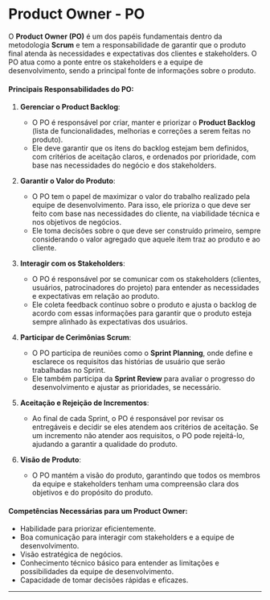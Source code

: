 # **Product Owner - PO**

O **Product Owner (PO)** é um dos papéis fundamentais dentro da metodologia **Scrum** e tem a responsabilidade de garantir que o produto final atenda às necessidades e expectativas dos clientes e stakeholders. O PO atua como a ponte entre os stakeholders e a equipe de desenvolvimento, sendo a principal fonte de informações sobre o produto.

#### **Principais Responsabilidades do PO:**
1. **Gerenciar o Product Backlog**:
   - O PO é responsável por criar, manter e priorizar o **Product Backlog** (lista de funcionalidades, melhorias e correções a serem feitas no produto).
   - Ele deve garantir que os itens do backlog estejam bem definidos, com critérios de aceitação claros, e ordenados por prioridade, com base nas necessidades do negócio e dos stakeholders.

2. **Garantir o Valor do Produto**:
   - O PO tem o papel de maximizar o valor do trabalho realizado pela equipe de desenvolvimento. Para isso, ele prioriza o que deve ser feito com base nas necessidades do cliente, na viabilidade técnica e nos objetivos de negócios.
   - Ele toma decisões sobre o que deve ser construído primeiro, sempre considerando o valor agregado que aquele item traz ao produto e ao cliente.

3. **Interagir com os Stakeholders**:
   - O PO é responsável por se comunicar com os stakeholders (clientes, usuários, patrocinadores do projeto) para entender as necessidades e expectativas em relação ao produto.
   - Ele coleta feedback contínuo sobre o produto e ajusta o backlog de acordo com essas informações para garantir que o produto esteja sempre alinhado às expectativas dos usuários.

4. **Participar de Cerimônias Scrum**:
   - O PO participa de reuniões como o **Sprint Planning**, onde define e esclarece os requisitos das histórias de usuário que serão trabalhadas no Sprint.
   - Ele também participa da **Sprint Review** para avaliar o progresso do desenvolvimento e ajustar as prioridades, se necessário.

5. **Aceitação e Rejeição de Incrementos**:
   - Ao final de cada Sprint, o PO é responsável por revisar os entregáveis e decidir se eles atendem aos critérios de aceitação. Se um incremento não atender aos requisitos, o PO pode rejeitá-lo, ajudando a garantir a qualidade do produto.

6. **Visão de Produto**:
   - O PO mantém a visão do produto, garantindo que todos os membros da equipe e stakeholders tenham uma compreensão clara dos objetivos e do propósito do produto.

#### **Competências Necessárias para um Product Owner:**
- Habilidade para priorizar eficientemente.
- Boa comunicação para interagir com stakeholders e a equipe de desenvolvimento.
- Visão estratégica de negócios.
- Conhecimento técnico básico para entender as limitações e possibilidades da equipe de desenvolvimento.
- Capacidade de tomar decisões rápidas e eficazes.

---
